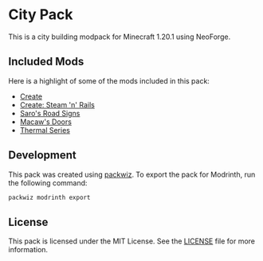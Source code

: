 # City Pack

This is a city building modpack for Minecraft 1.20.1 using NeoForge.

## Included Mods

Here is a highlight of some of the mods included in this pack:

- [Create](https://modrinth.com/mod/create)
- [Create: Steam 'n' Rails](https://modrinth.com/mod/create-steam-n-rails)
- [Saro's Road Signs](https://modrinth.com/mod/saros-road-signs)
- [Macaw's Doors](https://modrinth.com/mod/macaws-doors)
- [Thermal Series](https://modrinth.com/mod/thermal-foundation)

## Development

This pack was created using [packwiz](https://github.com/packwiz/packwiz). To export the pack for Modrinth, run the following command:

```bash
packwiz modrinth export
```

## License

This pack is licensed under the MIT License. See the [LICENSE](LICENSE) file for more information.
